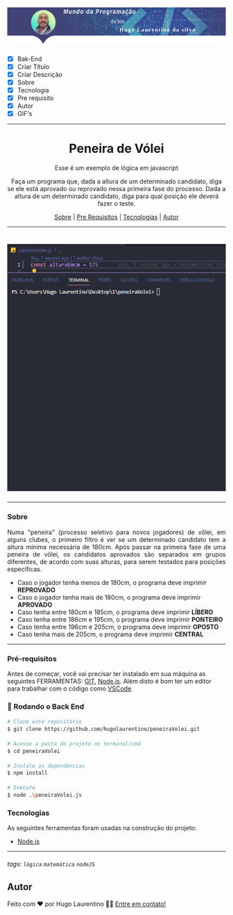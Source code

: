 <h1 align="center">
  <img alt="Logo" title="#Logo" src="./assets/logo-hugo.png" />
</h1>

- [x] Bak-End
- [x] Criar Título
- [x] Criar Descrição
- [x] Sobre
- [x] Tecnologia
- [x] Pre requisito
- [x] Autor
- [x] GIF‘s

---
<h1 align='center'>Peneira de Vólei</h1>

<p align='center'>Esse é um exemplo de lógica em javascript</p>
<p align='center'>
 Faça um programa que, dada a altura de um determinado candidato, diga se ele está aprovado ou reprovado nessa primeira fase do processo.
 Dada a altura de um determinado candidato, diga para qual posição ele deverá fazer o teste.
</p>

<p align='center'>
 <a href='#sobre'>Sobre</a> |
 <a href='#pré-requisitos'>Pre Requisitos</a> |
 <a href='#tecnologias'>Tecnologias</a> |
 <a href='#autor'>Autor</a>
</p>

---
<h1 align='center'>
 <img alt='Readme' title='Readme' src='./assets/execucao.gif' />
</h1>

---

### Sobre

  <p align= 'justify'>
  Numa "peneira" (processo seletivo para novos jogadores) de vôlei, em alguns clubes, o primeiro filtro é ver se um determinado candidato tem a altura mínima necessária de 180cm. 
  Após passar na primeira fase de uma peneira de vôlei, os candidatos aprovados são separados em grupos diferentes, de acordo com suas alturas, para serem testados para posições específicas.

- Caso o jogador tenha menos de 180cm, o programa deve imprimir **REPROVADO**
- Caso o jogador tenha mais de 180cm, o programa deve imprimir **APROVADO**
- Caso tenha entre 180cm e 185cm, o programa deve imprimir **LÍBERO**
- Caso tenha entre 186cm e 195cm, o programa deve imprimir **PONTEIRO**
- Caso tenha entre 196cm e 205cm, o programa deve imprimir **OPOSTO**
- Caso tenha mais de 205cm, o programa deve imprimir **CENTRAL**
  </p>

---

### Pré-requisitos

Antes de começar, você vai precisar ter instalado em sua máquina as seguintes FERRAMENTAS: [GIT](https://git-scm.com/), [Node.js](https://nodejs.org/en/download).
Além disto é bom ter um editor para trabalhar com o código como [VSCode](https://code.visualstudio.com/download).

### 🎲 Rodando o Back End

```bash
# Clone este repositório
$ git clone https://github.com/hugolaurentino/peneiraVolei.git

# Acesse a pasta do projeto no terminal/cmd
$ cd peneiraVolei

# Instale as dependências
$ npm install

# Execute 
$ node .\peneiraVolei.js

```
### Tecnologias

As seguintes ferramentas foram usadas na construção do projeto:

- [Node.js][nodejs]

---
###### tags: `lógica` `matemática` `nodeJS`
## Autor
Feito com ❤️ por Hugo Laurentino 👋🏽 [Entre em contato!](https://www.linkedin.com/in/hugo-laurentino-silva/)

[nodejs]: https://nodejs.org/
